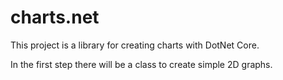 # charts.net

This project is a library for creating charts with DotNet Core. 

In the first step there will be a class to create simple 2D graphs.